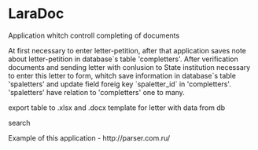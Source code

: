 # LaraDoc
<p>Application whitch controll completing of documents</p>
<p>At first necessary to enter letter-petition, after that application saves note about letter-petition in database`s table 'completters'.
After verification documents and sending letter with conlusion to State institution necessary to enter this letter to form, whitch save information 
in database`s table 'spaletters' and update  field foreig key `spaletter_id` in 'completters'. 'spaletters' have relation to 'completters' one to many.
 
</p>
<p>export table to .xlsx and .docx template for letter with data from db</p>
<p>search</p>
Example of this application - http://parser.com.ru/
